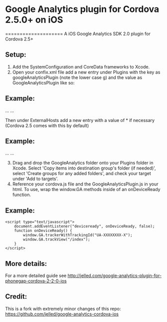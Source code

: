 # Google Analytics plugin for Cordova 2.5.0+ on iOS
====================
A iOS Google Analytics SDK 2.0 plugin for Cordova 2.5+

Setup:
---------------------
1. Add the SystemConfiguration and CoreData frameworks to Xcode.
2. Open your confix.xml file add a new entry under Plugins with the key as googleAnalyticsPlugin (note the lower case g) and the value as GoogleAnalyticsPlugin like so:

Example:
---------------------
<plugins>
    ...
    <plugin name="googleAnalyticsPlugin" value="GoogleAnalyticsPlugin" />
    ...
</plugins>

Then under ExternalHosts add a new entry with a value of * if necessary (Cordova 2.5 comes with this by default)

Example:
---------------------
<widget>
    ...
    <access origin="*" />
    ...
</widget>

3. Drag and drop the GoogleAnalytics folder onto your Plugins folder in Xcode. Select 'Copy items into destination group's folder (if needed)', select 'Create groups for any added folders', and check your target under 'Add to targets'.
4. Reference your cordova.js file and the GoogleAnalyticsPlugin.js in your html. To use, wrap the window.GA methods inside of an onDeviceReady function.

Example:
---------------------
	<script type="text/javascript">
		document.addEventListener("deviceready", onDeviceReady, false);
		function onDeviceReady() {
			window.GA.trackerWithTrackingId("UA-XXXXXXXX-X");
			window.GA.trackView("/index");
		}
	</script>

More details:
---------------------
For a more detailed guide see http://jelled.com/google-analytics-plugin-for-phonegap-cordova-2-2-0-ios

Credit:
---------------------
This is a fork with extremely minor changes of this repo: https://github.com/jelled/google-analytics-cordova-ios